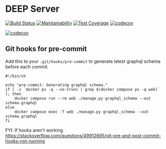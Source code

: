 # DEEP Server

[![Build Status](https://github.com/the-deep/server/actions/workflows/ci.yml/badge.svg)](https://github.com/the-deep/server/actions) [![Maintainability](https://api.codeclimate.com/v1/badges/abcc581f9fca8a5864dc/maintainability)](https://codeclimate.com/github/the-deep/server/maintainability) [![Test Coverage](https://api.codeclimate.com/v1/badges/abcc581f9fca8a5864dc/test_coverage)](https://codeclimate.com/github/the-deep/server/test_coverage) [![codecov](https://codecov.io/gh/the-deep/server/branch/develop/graph/badge.svg)](https://codecov.io/gh/the-deep/server)

[![codecov](https://codecov.io/gh/the-deep/server/branch/develop/graphs/tree.svg)](https://blog.thedeep.io/server/)

## Git hooks for pre-commit
Add this to your `.git/hooks/pre-commit` to generate latest graphql schema before each commit.
```
#!/bin/sh

echo "pre-commit: Generating graphql schema."
if [ -z `docker ps -q --no-trunc | grep $(docker compose ps -q web)` ]; then
    docker compose run --rm web ./manage.py graphql_schema --out schema.graphql
else
    docker compose exec -T web ./manage.py graphql_schema --out schema.graphql
fi
```
FYI: If hooks aren't working https://stackoverflow.com/questions/49912695/git-pre-and-post-commit-hooks-not-running
